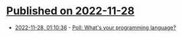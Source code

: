 # [Published on 2022-11-28](index.md)

* [2022-11-28, 01:10:36](https://lobste.rs/s/a8tgcb/poll_what_s_your_programming_language) - [Poll: What's your programming language?](https://urbanpoll.com/polls/what-your-programming-language-poll-iyctmi9w)
